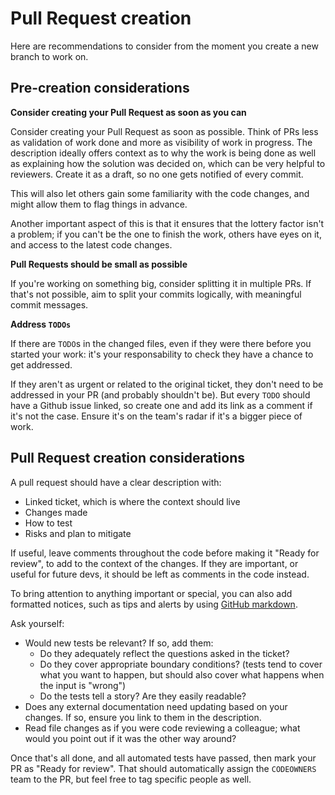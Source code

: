 # Pull Request creation

Here are recommendations to consider from the moment you create a new branch to work on.

## Pre-creation considerations

**Consider creating your Pull Request as soon as you can**

Consider creating your Pull Request as soon as possible. Think of PRs less as validation of work done and more as visibility of work in progress. The description ideally offers context as to why the work is being done as well as explaining how the solution was decided on, which can be very helpful to reviewers. Create it as a draft, so no one gets notified of every commit.

This will also let others gain some familiarity with the code changes, and might allow them to flag things in advance. 

Another important aspect of this is that it ensures that the lottery factor isn't a problem; if you can't be the one to finish the work, others have eyes on it, and access to the latest code changes.

**Pull Requests should be small as possible**

If you're working on something big, consider splitting it in multiple PRs. If that's not possible, aim to split your commits logically, with meaningful commit messages.

**Address `TODOs`**

If there are `TODO`s in the changed files, even if they were there before you started your work: it's your responsability to check they have a chance to get addressed. 

If they aren't as urgent or related to the original ticket, they don't need to be addressed in your PR (and probably shouldn't be). But every `TODO` should have a Github issue linked, so create one and add its link as a comment if it's not the case. Ensure it's on the team's radar if it's a bigger piece of work. 

## Pull Request creation considerations
A pull request should have a clear description with:
  - Linked ticket, which is where the context should live
  - Changes made
  - How to test
  - Risks and plan to mitigate

If useful, leave comments throughout the code before making it "Ready for review", to add to the context of the changes. If they are important, or useful for future devs, it should be left as comments in the code instead.

To bring attention to anything important or special, you can also add formatted notices, such as tips and alerts by using [GitHub markdown](https://docs.github.com/en/get-started/writing-on-github/getting-started-with-writing-and-formatting-on-github/basic-writing-and-formatting-syntax#alerts).

Ask yourself:
- Would new tests be relevant? If so, add them:
  - Do they adequately reflect the questions asked in the ticket?
  - Do they cover appropriate boundary conditions? (tests tend to cover what you want to happen, but should also cover what happens when the input is "wrong")
  - Do the tests tell a story? Are they easily readable?
- Does any external documentation need updating based on your changes. If so, ensure you link to them in the description.
- Read file changes as if you were code reviewing a colleague; what would you point out if it was the other way around? 

Once that's all done, and all automated tests have passed, then mark your PR as "Ready for review". That should automatically assign the `CODEOWNERS` team to the PR, but feel free to tag specific people as well.
